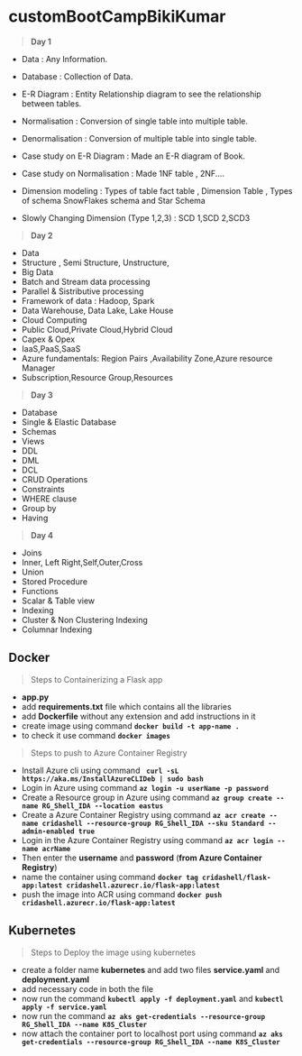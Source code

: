 # customBootCampBikiKumar

> **Day 1**

  - Data : Any Information.

  - Database : Collection of Data.

  - E-R Diagram : Entity Relationship diagram to see the relationship between tables.

  - Normalisation : Conversion of single table into multiple table.

  - Denormalisation : Conversion of multiple table into single table.

  - Case study on E-R Diagram : Made an E-R diagram of Book.

  - Case study on Normalisation : Made 1NF table , 2NF....

  - Dimension modeling : Types of table fact table , Dimension Table , Types of schema SnowFlakes schema and Star Schema

  - Slowly Changing Dimension (Type 1,2,3) : SCD 1,SCD 2,SCD3

> **Day 2**
  - Data
  - Structure , Semi Structure, Unstructure,
  - Big Data
  - Batch and Stream data processing
  - Parallel & Sistributive processing
  - Framework of data : Hadoop, Spark
  - Data Warehouse, Data Lake, Lake House
  - Cloud Computing
  - Public Cloud,Private Cloud,Hybrid Cloud
  - Capex & Opex
  - IaaS,PaaS,SaaS
  - Azure fundamentals: Region Pairs ,Availability Zone,Azure resource Manager
  - Subscription,Resource Group,Resources

> **Day 3**
  - Database
  - Single & Elastic Database
  - Schemas
  - Views
  - DDL
  - DML
  - DCL
  - CRUD Operations
  - Constraints
  - WHERE clause
  - Group by
  - Having

> **Day 4**
  - Joins
  - Inner, Left Right,Self,Outer,Cross
  - Union
  - Stored Procedure
  - Functions
  - Scalar & Table view
  - Indexing
  - Cluster & Non Clustering Indexing
  - Columnar Indexing

## Docker 

> Steps to Containerizing a Flask app

  - **app.py**
  - add **requirements.txt** file which contains all the libraries
  - add **Dockerfile** without any extension and add instructions in it
  - create image using command **`docker build -t app-name .`**
  - to check it use command **`docker images`**

> Steps to push to Azure Container Registry

  - Install Azure cli using command **` curl -sL https://aka.ms/InstallAzureCLIDeb | sudo bash`**
  - Login in Azure using command **`az login -u userName -p password`**
  - Create a Resource group in Azure using command **`az group create --name RG_Shell_IDA --location eastus`**
  - Create a Azure Container Registry using command **`az acr create --name cridashell --resource-group RG_Shell_IDA --sku Standard --admin-enabled true`**
  - Login in the Azure Container Registry using command **`az acr login --name acrName`**
  - Then enter the **username** and **password** (**from Azure Container Registry**)
  - name the container using command **`docker tag cridashell/flask-app:latest cridashell.azurecr.io/flask-app:latest`**
  - push the image into ACR using command **`docker push cridashell.azurecr.io/flask-app:latest`**

## Kubernetes

> Steps to Deploy the image using kubernetes

  - create a folder name **kubernetes** and add two files **service.yaml** and **deployment.yaml**
  - add necessary code in both the file
  - now run the command **`kubectl apply -f deployment.yaml`** and **`kubectl apply -f service.yaml`**
  - now run the command **`az aks get-credentials --resource-group RG_Shell_IDA --name K8S_Cluster`**
  - now attach the container port to localhost port using command **`az aks get-credentials --resource-group RG_Shell_IDA --name K8S_Cluster`**
